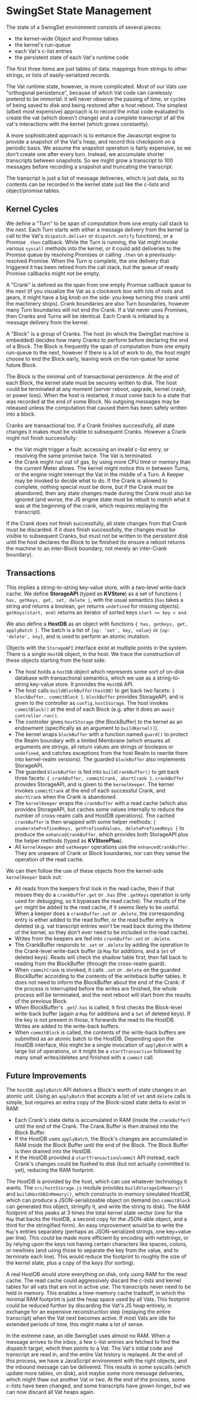 # SwingSet State Management

The state of a SwingSet environment consists of several pieces:

* the kernel-wide Object and Promise tables
* the kernel's run-queue
* each Vat's c-list entries
* the persistent state of each Vat's runtime code

The first three items are just tables of data: mappings from strings to other
strings, or lists of easily-serialized records.

The Vat runtime state, however, is more complicated. Most of our Vats use
"orthogonal persistence", because of which Vat code can carelessly pretend to
be immortal: it will never observe the passing of time, or cycles of being
saved to disk and being restored after a host reboot. The simplest (albeit
most expensive) approach is to record the initial code evaluated to create
the vat (which doesn't change) and a complete transcript of all the vat's
interactions with the kernel (which grows constantly).

A more sophisticated approach is to enhance the Javascript engine to provide
a snapshot of the Vat's heap, and record this checkpoint on a periodic basis.
We assume the snapshot operation is fairly expensive, so we don't create one
after every turn. Instead, we accumulate shorter transcripts between
snapshots. So we might grow a transcript to 100 messages before recording a
snapshot and truncating the transcript.

The transcript is just a list of message deliveries, which is just data, so
its contents can be recorded in the kernel state just like the c-lists and
object/promise tables.

## Kernel Cycles

We define a "Turn" to be span of computation from one empty call stack to the
next. Each Turn starts with either a message delivery from the kernel (a call
to the Vat's `dispatch.deliver` or `dispatch.notify` functions), or a Promise
`.then` callback. While the Turn is running, the Vat might invoke various
`syscall` methods into the kernel, or it could add deliveries to the Promise
queue by resolving Promises or calling `.then` on a previously-resolved
Promise. When the Turn is complete, the one delivery that triggered it has
been retired from the call stack, but the queue of ready Promise callbacks
might not be empty.

A "Crank" is defined as the span from one empty Promise callback queue to the
next (if you visualize the Vat as a clockwork box with lots of rods and
gears, it might have a big knob on the side: you keep turning this crank
until the machinery stops). Crank boundaries are also Turn boundaries,
however many Turn boundaries will not end the Crank. If a Vat never uses
Promises, then Cranks and Turns will be identical. Each Crank is initiated by
a message delivery from the kernel.

A "Block" is a group of Cranks. The host (in which the SwingSet machine is
embedded) decides how many Cranks to perform before declaring the end of a
Block. The Block is frequently the span of computation from one empty
run-queue to the next, however if there is a lot of work to do, the host
might choose to end the Block early, leaving work on the run-queue for some
future Block.

The Block is the minimal unit of transactional persistence. At the end of
each Block, the kernel state must be securely written to disk. The host could
be terminated at any moment (server reboot, upgrade, kernel crash, or power
loss). When the host is restarted, it must come back to a state that was
recorded at the end of some Block. No outgoing messages may be released
unless the computation that caused them has been safely written into a block.

Cranks are transactional too. If a Crank finishes successfully, all state
changes it makes must be visible to subsequent Cranks. However a Crank might
not finish successfully:

* the Vat might trigger a fault: accessing an invalid c-list entry, or
  resolving the same promise twice. The Vat is terminated.
* the Crank might run out of gas, by using more CPU time or memory than the
  current Meter allows. The kernel might notice this in between Turns, or the
  engine might interrupt the Vat in the middle of a Turn. A Keeper may be
  invoked to decide what to do. If the Crank is allowed to complete, nothing
  special must be done, but if the Crank must be abandoned, then any state
  changes made during the Crank must also be ignored (and worse, the JS
  engine state must be rebuilt to match what it was at the beginning of the
  crank, which requires replaying the transcript).

If the Crank does not finish successfully, all state changes from that Crank
must be discarded. If it *does* finish successfully, the changes must be
visible to subsequent Cranks, but must not be written to the persistent disk
until the host declares the *Block* to be finished (to ensure a reboot
returns the machine to an inter-Block boundary, not merely an inter-Crank
boundary).

## Transactions

This implies a string-to-string key-value store, with a two-level write-back
cache. We define **StorageAPI** (typed as **KVStore**) as a set of functions
`{ has, getKeys, get, set, delete }`, with the usual semantics (`has` takes a
string and returns a boolean, `get` returns `undefined` for missing objects).
`getKeys(start, end)` returns an iterator of sorted keys `start <= key < end`.

We also define a **HostDB** as an object with functions `{ has, getKeys, get,
applyBatch }`. The batch is a list of `{op: 'set', key, value}` or `{op:
'delete', key}`, and is used to perform an atomic mutation.

Objects with the `StorageAPI` interface exist at multiple points in the
system. There is a single `HostDB` object, in the host. We trace the
construction of these objects starting from the host side:

* The host holds a `hostDB` object which represents some sort of on-disk
  database with transactional semantics, which we use as a string-to-string
  key-value store. It provides the `HostDB` API.
* The host calls `buildBlockBuffer(hostDB)` to get back two facets: `{
  blockBuffer, commitBlock }`. `blockBuffer` provides StorageAPI, and is
  given to the controller as `config.hostStorage`. The host invokes
  `commitBlock()` at the end of each Block (e.g. after it does an `await
  controller.run()`.
* The controller gives `hostStorage` (the BlockBuffer) to the kernel as an
  endowment (specifically as an argument to `buildKernel()`).
* The kernel wraps `blockBuffer` with a function named `guard()` to protect
  the Realm boundary with a limited Membrane (which ensures all arguments are
  strings, all return values are strings or booleans or `undefined`, and
  catches exceptions from the host Realm to rewrite them into kernel-realm
  versions). The guarded `blockBuffer` also implements StorageAPI.
* The guarded `blockBuffer` is fed into `buildCrankBuffer()` to get back
  three facets: `{ crankBuffer, commitCrank, abortCrank }`. `crankBuffer`
  provides StorageAPI, and is given to the `kernelKeeper`. The kernel invokes
  `commitCrank` at the end of each successful Crank, and `abortCrank` when
  the Crank is abandoned.
* The `kernelKeeper` wraps the `crankBuffer` with a read cache (which also
  provides StorageAPI, but caches some values internally to reduce the number
  of cross-realm calls and HostDB operations). The cached `crankBuffer` is
  then wrapped with some helper methods: `{ enumeratePrefixedKeys,
  getPrefixedValues, deletePrefixedKeys }` to produce the
  `enhancedCrankBuffer`, which provides both StorageAPI plus the helper
  methods (typed as **KVStorePlus**).
* All `kernelKeeper` and `vatKeeper` operations use the
  `enhancedCrankBuffer`. They are unaware of Crank or Block boundaries, nor
  can they sense the operation of the read cache.

We can then follow the use of these objects from the kernel-side
`kernelKeeper` back out:

* All reads from the keepers first look in the read cache, then if that
  misses they do a `crankBuffer.get` or `.has` (the `.getKeys` operation is
  only used for debugging, so it bypasses the read cache). The results of the
  `get` might be added to the read cache, if it seems likely to be useful.
  When a keeper does a `crankBuffer.set` or `.delete`, the corresponding
  entry is either added to the read buffer, or the read buffer entry is
  deleted (e.g. vat transcript entries won't be read back during the lifetime
  of the kernel, so they don't ever need to be included in the read cache).
* Writes from the keepers are fed into `crankBuffer.set` or `.delete`.
* The CrankBuffer responds to `.set` or `.delete` by adding the operation to
  the Crank-level write-back buffer (a `Map` for additions, and a `Set` of
  deleted keys). Reads will check the shadow table first, then fall back to
  reading from the BlockBuffer (through the cross-realm guard).
* When `commitCrank` is invoked, it calls `.set` or `.delete` on the guarded
  BlockBuffer according to the contents of the writeback buffer tables. It
  does not need to inform the BlockBuffer about the end of the Crank: if the
  process is interrupted before the writes are finished, the whole process
  will be terminated, and the next reboot will start from the results of the
  previous Block.
* When BlockBuffer's `.get`/`.has` is called, it first checks the Block-level
  write-back buffer (again a `Map` for additions and a `Set` of deleted
  keys). If the key is not present in those, it forwards the read to the
  HostDB. Writes are added to the write-back buffers.
* When `commitBlock` is called, the contents of the write-back buffers are
  submitted as an atomic batch to the HostDB. Depending upon the HostDB
  interface, this might be a single invocation of `applyBatch` with a large
  list of operations, or it might be a `startTransaction` followed by many
  small writes/deletes and finished with a `commit` call.


## Future Improvements

The `hostDB.applyBatch` API delivers a Block's worth of state changes in an
atomic unit. Using an `applyBatch` that accepts a list of `set` and `delete`
calls is simple, but requires an extra copy of the Block-sized state delta to
exist in RAM:

* Each Crank's state delta is accumulated in RAM (inside the `crankBuffer`)
  until the end of the Crank. The Crank Buffer is then drained into the Block
  Buffer.
* If the HostDB uses `applyBatch`, the Block's changes are accumulated in RAM
  inside the Block Buffer until the end of the Block. The Block Buffer is
  then drained into the HostDB.
* If the HostDB provided a `startTransaction`/`commit` API instead, each
  Crank's changes could be flushed to disk (but not actually committed to
  yet), reducing the RAM footprint.

The HostDB is provided by the host, which can use whatever technology it
wants. The `src/hostStorage.js` module provides `buildStorageInMemory()` and
`buildHostDBInMemory()`, which constructs in-memory simulated HostDB, which
can produce a JSON-serializeable object on demand (so `commitBlock` can
generated this object, stringify it, and write the string to disk). The RAM
footprint of this peaks at 3 times the total kernel state vector (one for the
`Map` that backs the HostDB, a second copy for the JSON-able object, and a
third for the stringified form). An easy improvement would be to write the
`Map`'s entries separately (perhaps as JSON-serialized strings, one key+value
per line). This could be made more efficient by encoding with netstrings, or
by relying upon the keys not having certain characters like spaces, colons,
or newlines (and using those to separate the key from the value, and to
terminate each line). This would reduce the footprint to roughly the size of
the kernel state, plus a copy of the keys (for sorting).

A real HostDB would store everything on disk, only using RAM for the read
cache. The read cache could aggressively discard the c-lists and kernel
tables for all vats that are not in active use. The transcripts never need to
be held in memory. This enables a time-memory cache tradeoff, in which the
minimal RAM footprint is just the heap space used by all Vats. This footprint
could be reduced further by discarding the Vat's JS heap entirely, in
exchange for an expensive reconstruction step (replaying the entire
transcript) when the Vat next becomes active. If most Vats are idle for
extended periods of time, this might make a lot of sense.

In the extreme case, an idle SwingSet uses almost no RAM. When a message
arrives to the inbox, a few c-list entries are fetched to find the dispatch
target, which then points to a Vat. The Vat's initial code and transcript are
read in, and the entire Vat history is replayed. At the end of this process,
we have a JavaScript environment with the right objects, and the inbound
message can be delivered. This results in some syscalls (which update more
tables, on disk), and maybe some more message deliveries, which might thaw
out another Vat or two. At the end of the process, some c-lists have been
changed, and some transcripts have grown longer, but we can now discard all
Vat heaps again.
